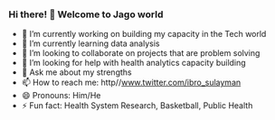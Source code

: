 ### Hi there! 👋 Welcome to Jago world

- 🔭 I’m currently working on building my capacity in the Tech world
- 🌱 I’m currently learning data analysis
- 👯 I’m looking to collaborate on projects that are problem solving
- 🤔 I’m looking for help with health analytics capacity building 
- 💬 Ask me about my strengths 
- 📫 How to reach me: http//www.twitter.com/ibro_sulayman
- 😄 Pronouns: Him/He
- ⚡ Fun fact: Health System Research, Basketball, Public Health
